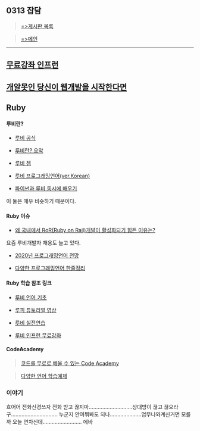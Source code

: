 ## 0313 잡담

> [=>게시판 목록](https://greeense.github.io/Board/board_reademe.html)

> [=>메인](https://greeense.github.io/)

-----------------------------------------------------
## [무료강좌 인프런](https://www.inflearn.com/courses?s=python)

## [개알못인 당신이 웹개발을 시작한다면](https://medium.com/happyprogrammer-in-jeju/%EA%B0%9C%EC%95%8C%EB%AA%BB%EC%9D%B8-%EB%8B%B9%EC%8B%A0%EC%9D%B4-%EC%9B%B9%EA%B0%9C%EB%B0%9C%EC%9D%84-%EC%8B%9C%EC%9E%91%ED%95%9C%EB%8B%A4%EB%A9%B4-1-9415c014a130)

## Ruby

#### 루비란?

- [루비 공식](https://www.ruby-lang.org/ko/about/)

- [루비란? 요악](https://kyunni22.tistory.com/9)

- [루비 젬](https://rubygems.org/)

- [루비 프로그래밍언어(ver.Korean)](http://ruby-korea.github.io/)

- [파이썬과 루비 동시에 배우기](https://opentutorials.org/course/1750)

이 둘은 매우 비슷하기 때문이다.


#### Ruby 이슈

- [왜 국내에서 RoR(Ruby on Rail)개발이 활성화되기 힘든 이유는?](https://www.slipp.net/questions/101)

요즘 루비개발자 채용도 늘고 있다.

- [2020년 프로그래밍언어 전망](https://ifuwanna.tistory.com/203)

- [다양한 프로그래밍언어 한줄정리](http://www.itworld.co.kr/news/108698?page=0,1)

#### Ruby 학습 참조 링크

- [루비 언어 기초](https://nolboo.kim/blog/2015/05/03/ruby-basic/)

- [루피 튜토리얼 영상](https://www.opentutorials.org/course/2834/16498)

- [루비 실전연습](https://edu.goorm.io/learn/lecture/2011/%EB%B0%94%EB%A1%9C-%EC%8B%A4%ED%96%89%ED%95%B4%EB%B3%B4%EB%A9%B4%EC%84%9C-%EB%B0%B0%EC%9A%B0%EB%8A%94-ruby/lesson/79324/ruby%EB%9E%80)

- [루비 인프런 무료강좌](https://www.inflearn.com/course/ruby-coin)


#### CodeAcademy

> [코드를 무료로 베울 수 있는 Code Academy](https://www.codecademy.com/)

> [다양한 언어 학습예제](http://www.tutorialspoint.com/ruby/ruby_blocks.htm)



### 이야기
흐어어 전화신경쓰자 전화 받고 끊지마.............................상대방이 끊고 끊으라구...............................
누군지 안여쭤봐도 되나.....................업무나와계신거면 모를까 오늘 연차신데.......................... 에바
